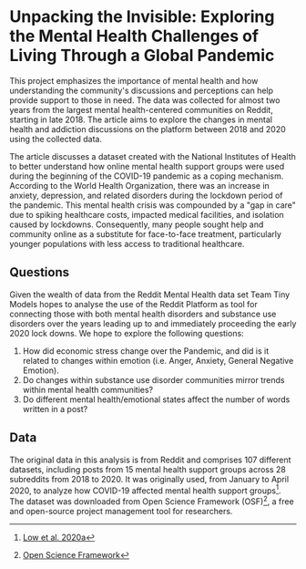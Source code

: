 # Unpacking the Invisible: Exploring the Mental Health Challenges of Living Through a Global Pandemic

This project emphasizes the importance of mental health and how understanding the community's discussions and perceptions can help provide support to those in need. The data was collected for almost two years from the largest mental health-centered communities on Reddit, starting in late 2018. The article aims to explore the changes in mental health and addiction discussions on the platform between 2018 and 2020 using the collected data.

The article discusses a dataset created with the National Institutes of Health to better understand how online mental health support groups were used during the beginning of the COVID-19 pandemic as a coping mechanism. According to the World Health Organization, there was an increase in anxiety, depression, and related disorders during the lockdown period of the pandemic. This mental health crisis was compounded by a "gap in care" due to spiking healthcare costs, impacted medical facilities, and isolation caused by lockdowns. Consequently, many people sought help and community online as a substitute for face-to-face treatment, particularly younger populations with less access to traditional healthcare.

## Questions
Given the wealth of data from the Reddit Mental Health data set Team Tiny Models hopes to analyse the use of the Reddit Platform as tool for connecting those with both mental health disorders and substance use disorders over the years leading up to and immediately proceeding the early 2020 lock downs. We hope to explore the following questions:
 1. How did economic stress change over the Pandemic, and did is it related to changes within emotion (i.e. Anger, Anxiety, General Negative Emotion).
 2. Do changes within substance use disorder communities mirror trends within mental health communities?
 3. Do different mental health/emotional states affect the number of words written in a post?

## Data
The original data in this analysis is from Reddit and comprises 107 different datasets, including posts from 15 mental health support groups across 28 subreddits from 2018 to 2020. It was originally used, from January to April 2020, to analyze how COVID-19 affected mental health support groups[^1]. The dataset was downloaded from Open Science Framework (OSF)[^2], a free and open-source project management tool for researchers.

[^1]: [Low et al. 2020a](https://www.who.int/news/item/02-03-2022-covid-19-pandemic-triggers-25-increase-in-prevalence-of-anxiety-and-depression-worldwide)
[^2]: [Open Science Framework](https://osf.io/7peyq/)